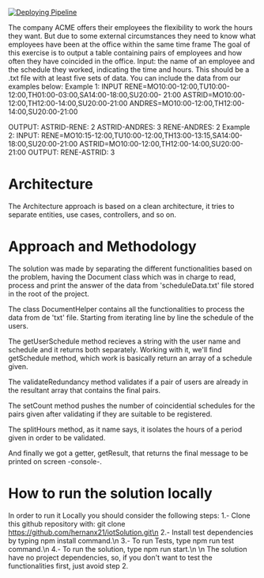 [![Deploying Pipeline](https://github.com/hernanx21/iotSolution/actions/workflows/pipeline.yml/badge.svg)](https://github.com/hernanx21/iotSolution/actions/workflows/pipeline.yml)


The company ACME offers their employees the flexibility to work the hours they want. But due to some external circumstances they need to know what employees have been at the office within the same time frame
The goal of this exercise is to output a table containing pairs of employees and how often they have coincided in the office.
Input: the name of an employee and the schedule they worked, indicating the time and hours. This should be a .txt file with at least five sets of data. You can include the data from our examples below:
Example 1:
INPUT
RENE=MO10:00-12:00,TU10:00-12:00,TH01:00-03:00,SA14:00-18:00,SU20:00- 21:00
ASTRID=MO10:00-12:00,TH12:00-14:00,SU20:00-21:00
ANDRES=MO10:00-12:00,TH12:00-14:00,SU20:00-21:00

OUTPUT:
ASTRID-RENE: 2
ASTRID-ANDRES: 3
RENE-ANDRES: 2
Example 2:
INPUT:
RENE=MO10:15-12:00,TU10:00-12:00,TH13:00-13:15,SA14:00-18:00,SU20:00-21:00
ASTRID=MO10:00-12:00,TH12:00-14:00,SU20:00-21:00
OUTPUT:
RENE-ASTRID: 3

# Architecture

The Architecture approach is based on a clean architecture, it tries to separate entities, use cases, controllers, and so on. 

# Approach and Methodology

The solution was made by separating the different functionalities based on the problem, having the Document class which was in charge to read, process and print the answer of the data from 'scheduleData.txt' file stored in the root of the project.

The class DocumentHelper contains all the functionalities to process the data from de 'txt' file. Starting from iterating line by line the schedule of the users.

The getUserSchedule method recieves a string with the user name and schedule and it returns both separately. Working with it, we'll find getSchedule method, which work is basically return an array of a schedule given.

The validateRedundancy method validates if a pair of users are already in the resultant array that contains the final pairs.

The setCount method pushes the number of coincidential schedules for the pairs given after validating if they are suitable to be registered.

The splitHours method, as it name says, it isolates the hours of a period given in order to be validated.

And finally we got a getter, getResult, that returns the final message to be printed on screen -console-.

# How to run the solution locally

In order to run it Locally you should consider the following steps:
    1.- Clone this github repository with: git clone https://github.com/hernanx21/iotSolution.git\n
    2.- Install test dependencies by typing npm install command.\n
    3.- To run Tests, type npm run test command.\n
    4.- To run the solution, type npm run start.\n
\n
The solution have no project dependencies, so, if you don't want to test the functionalities first, just avoid step 2.